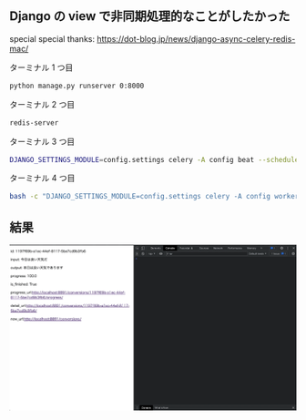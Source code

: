 ## Django の view で非同期処理的なことがしたかった

special special thanks: https://dot-blog.jp/news/django-async-celery-redis-mac/

ターミナル 1 つ目

```bash
python manage.py runserver 0:8000
```

ターミナル 2 つ目

```bash
redis-server
```

ターミナル 3 つ目

```bash
DJANGO_SETTINGS_MODULE=config.settings celery -A config beat --scheduler django_celery_beat.schedulers:DatabaseScheduler --pidfile /tmp/celerybeat.pid
```

ターミナル 4 つ目

```bash
bash -c "DJANGO_SETTINGS_MODULE=config.settings celery -A config worker"
```

## 結果
![](https://raw.githubusercontent.com/TAK848/pg-multiprecessing-research/main/result.gif)
